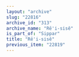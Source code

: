 ```yaml
---
layout: "archive"
slug: "22816"
archive_id: "313"
archive_name: "Rē'i-sisê"
is_part_of: "Sippar"
title: "Rē'i-sisê"
previous_item: "22819"
---
```

